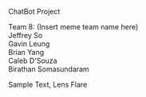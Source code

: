 ChatBot Project

Team 8: (Insert meme team name here)  
Jeffrey So  
Gavin Leung  
Brian Yang  
Caleb D'Souza  
Birathan Somasundaram  

Sample Text, Lens Flare
